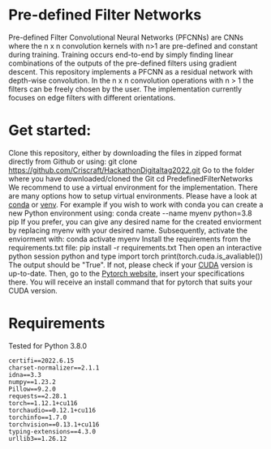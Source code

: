 # Pre-defined Filter Networks

Pre-defined Filter Convolutional Neural Networks (PFCNNs) are CNNs where the n x n convolution kernels with n>1 are pre-defined and constant during training.
Training occurs end-to-end by simply finding linear combinations of the outputs of the pre-defined filters using gradient descent.
This repository implements a PFCNN as a residual network with depth-wise convolution. In the n x n convolution operations with n > 1 the filters can be freely chosen by the user.
The implementation currently focuses on edge filters with different orientations.

# Get started:
Clone this repository, either by downloading the files in zipped format directly from Github or using:
    git clone https://github.com/Criscraft/HackathonDigitaltag2022.git
Go to the folder where you have downloaded/cloned the Git
    cd PredefinedFilterNetworks
We recommend to use a virtual environment for the implementation. There are many options how to setup virtual environments. Please have a look at [conda](https://docs.conda.io/projects/conda/en/latest/user-guide/getting-started.html) or [venv](https://docs.python.org/3/library/venv.html).
For example if you wish to work with conda you can create a new Python environment using:
    conda create --name myenv python=3.8 pip
If you prefer, you can give any desired name for the created enviorment by replacing myenv with your desired name.
Subsequently, activate the enviorment with:
    conda activate myenv
Install the requirements from the requirements.txt file:
    pip install -r requirements.txt
Then open an interactive python session
    python
and type
    import torch
    print(torch.cuda.is_avaliable())
The output should be "True".
If not, please check if your [CUDA](https://developer.nvidia.com/cuda-downloads) version is up-to-date. Then, go to the [Pytorch website](https://pytorch.org/), insert your specifications there. You will receive an install command that for pytorch that suits your CUDA version.

# Requirements

Tested for Python 3.8.0

    certifi==2022.6.15
    charset-normalizer==2.1.1
    idna==3.3
    numpy==1.23.2
    Pillow==9.2.0
    requests==2.28.1
    torch==1.12.1+cu116
    torchaudio==0.12.1+cu116
    torchinfo==1.7.0
    torchvision==0.13.1+cu116
    typing-extensions==4.3.0
    urllib3==1.26.12